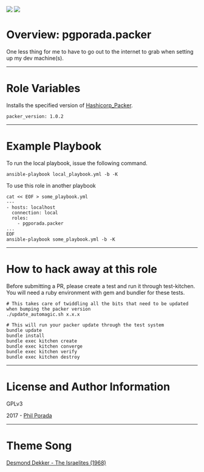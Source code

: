 [![](https://img.shields.io/badge/Supports%20Packer%20Version-1.0.2-blue.svg)](https://github.com/hashicorp/packer/blob/v1.0.2/CHANGELOG.md)
[![](https://img.shields.io/badge/Supports%20Packer%20Version-1.0.2-blue.svg)](https://github.com/hashicorp/packer/blob/v1.0.2/CHANGELOG.md)

# Overview: pgporada.packer

One less thing for me to have to go out to the internet to grab when setting up my dev machine(s).

- - - -
# Role Variables

Installs the specified version of [Hashicorp_Packer](https://packer.io).

    packer_version: 1.0.2

- - - -
# Example Playbook

To run the local playbook, issue the following command.

    ansible-playbook local_playbook.yml -b -K

To use this role in another playbook

    cat << EOF > some_playbook.yml
    ---
    - hosts: localhost
      connection: local
      roles:
        - pgporada.packer
    ...
    EOF
    ansible-playbook some_playbook.yml -b -K

- - - -
# How to hack away at this role
Before submitting a PR, please create a test and run it through test-kitchen. You will need a ruby environment with gem and bundler for these tests.

    # This takes care of twiddling all the bits that need to be updated when bumping the packer version
    ./update_automagic.sh x.x.x

    # This will run your packer update through the test system
	bundle update
	bundle install
	bundle exec kitchen create
   	bundle exec kitchen converge
   	bundle exec kitchen verify
	bundle exec kitchen destroy

- - - -
# License and Author Information
GPLv3

2017 - [Phil Porada](https://philporada.com)

- - - -
# Theme Song
[Desmond Dekker - The Israelites (1968)](https://www.youtube.com/watch?v=83Y2hv-3UCM)
